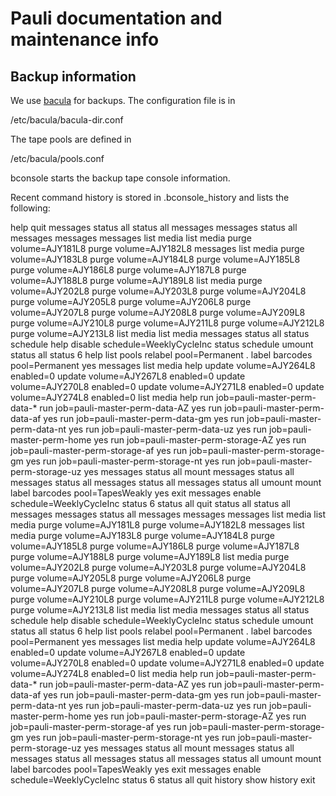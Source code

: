 # Pauli documentation and maintenance info

## Backup information

We use [bacula](https://www.bacula.org/) for backups. The configuration file is in

 /etc/bacula/bacula-dir.conf

The tape pools are defined in

 /etc/bacula/pools.conf

bconsole starts the backup tape console information.

Recent command history is stored in .bconsole_history and lists the following:

help
quit
messages
status all
status all
messages
messages
status all
messages
messages
messages
list media
list media
purge volume=AJY181L8
purge volume=AJY182L8
messages
list media
purge volume=AJY183L8
purge volume=AJY184L8
purge volume=AJY185L8
purge volume=AJY186L8
purge volume=AJY187L8
purge volume=AJY188L8
purge volume=AJY189L8
list media
purge volume=AJY202L8
purge volume=AJY203L8
purge volume=AJY204L8
purge volume=AJY205L8
purge volume=AJY206L8
purge volume=AJY207L8
purge volume=AJY208L8
purge volume=AJY209L8
purge volume=AJY210L8
purge volume=AJY211L8
purge volume=AJY212L8
purge volume=AJY213L8
list media
list media
messages
status all
status schedule
help
disable schedule=WeeklyCycleInc
status schedule
umount
status all
status
6
help
list pools
relabel pool=Permanent
.
label barcodes pool=Permanent
yes
messages
list media
help
update volume=AJY264L8 enabled=0
update volume=AJY267L8 enabled=0
update volume=AJY270L8 enabled=0
update volume=AJY271L8 enabled=0
update volume=AJY274L8 enabled=0
list media
help
run job=pauli-master-perm-data-*
run job=pauli-master-perm-data-AZ
yes
run job=pauli-master-perm-data-af yes
run job=pauli-master-perm-data-gm yes
run job=pauli-master-perm-data-nt yes
run job=pauli-master-perm-data-uz yes
run job=pauli-master-perm-home yes
run job=pauli-master-perm-storage-AZ yes
run job=pauli-master-perm-storage-af yes
run job=pauli-master-perm-storage-gm yes
run job=pauli-master-perm-storage-nt yes
run job=pauli-master-perm-storage-uz yes
messages
status all
mount
messages
status all
messages
status all
messages
status all
messages
status all
umount
mount
label barcodes pool=TapesWeakly
yes
exit
messages
enable schedule=WeeklyCycleInc
status
6
status all
quit
status all
status all
messages
messages
status all
messages
messages
messages
list media
list media
purge volume=AJY181L8
purge volume=AJY182L8
messages
list media
purge volume=AJY183L8
purge volume=AJY184L8
purge volume=AJY185L8
purge volume=AJY186L8
purge volume=AJY187L8
purge volume=AJY188L8
purge volume=AJY189L8
list media
purge volume=AJY202L8
purge volume=AJY203L8
purge volume=AJY204L8
purge volume=AJY205L8
purge volume=AJY206L8
purge volume=AJY207L8
purge volume=AJY208L8
purge volume=AJY209L8
purge volume=AJY210L8
purge volume=AJY211L8
purge volume=AJY212L8
purge volume=AJY213L8
list media
list media
messages
status all
status schedule
help
disable schedule=WeeklyCycleInc
status schedule
umount
status all
status
6
help
list pools
relabel pool=Permanent
.
label barcodes pool=Permanent
yes
messages
list media
help
update volume=AJY264L8 enabled=0
update volume=AJY267L8 enabled=0
update volume=AJY270L8 enabled=0
update volume=AJY271L8 enabled=0
update volume=AJY274L8 enabled=0
list media
help
run job=pauli-master-perm-data-*
run job=pauli-master-perm-data-AZ
yes
run job=pauli-master-perm-data-af yes
run job=pauli-master-perm-data-gm yes
run job=pauli-master-perm-data-nt yes
run job=pauli-master-perm-data-uz yes
run job=pauli-master-perm-home yes
run job=pauli-master-perm-storage-AZ yes
run job=pauli-master-perm-storage-af yes
run job=pauli-master-perm-storage-gm yes
run job=pauli-master-perm-storage-nt yes
run job=pauli-master-perm-storage-uz yes
messages
status all
mount
messages
status all
messages
status all
messages
status all
messages
status all
umount
mount
label barcodes pool=TapesWeakly
yes
exit
messages
enable schedule=WeeklyCycleInc
status
6
status all
quit
history
show history
exit

